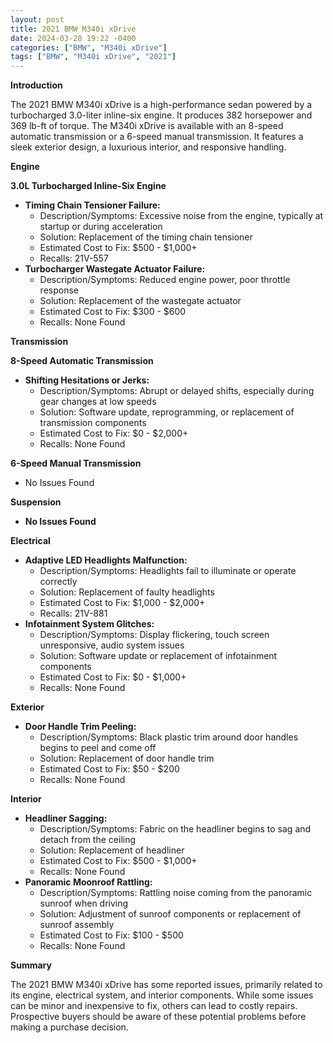 ```yaml
---
layout: post
title: 2021 BMW M340i xDrive
date: 2024-03-28 19:22 -0400
categories: ["BMW", "M340i xDrive"]
tags: ["BMW", "M340i xDrive", "2021"]
---
```

**Introduction**

The 2021 BMW M340i xDrive is a high-performance sedan powered by a turbocharged 3.0-liter inline-six engine. It produces 382 horsepower and 369 lb-ft of torque. The M340i xDrive is available with an 8-speed automatic transmission or a 6-speed manual transmission. It features a sleek exterior design, a luxurious interior, and responsive handling.

**Engine**

**3.0L Turbocharged Inline-Six Engine**

* **Timing Chain Tensioner Failure:**
    * Description/Symptoms: Excessive noise from the engine, typically at startup or during acceleration
    * Solution: Replacement of the timing chain tensioner
    * Estimated Cost to Fix: $500 - $1,000+
    * Recalls: 21V-557
* **Turbocharger Wastegate Actuator Failure:**
    * Description/Symptoms: Reduced engine power, poor throttle response
    * Solution: Replacement of the wastegate actuator
    * Estimated Cost to Fix: $300 - $600
    * Recalls: None Found

**Transmission**

**8-Speed Automatic Transmission**

* **Shifting Hesitations or Jerks:**
    * Description/Symptoms: Abrupt or delayed shifts, especially during gear changes at low speeds
    * Solution: Software update, reprogramming, or replacement of transmission components
    * Estimated Cost to Fix: $0 - $2,000+
    * Recalls: None Found

**6-Speed Manual Transmission**

* No Issues Found

**Suspension**

* **No Issues Found**

**Electrical**

* **Adaptive LED Headlights Malfunction:**
    * Description/Symptoms: Headlights fail to illuminate or operate correctly
    * Solution: Replacement of faulty headlights
    * Estimated Cost to Fix: $1,000 - $2,000+
    * Recalls: 21V-881
* **Infotainment System Glitches:**
    * Description/Symptoms: Display flickering, touch screen unresponsive, audio system issues
    * Solution: Software update or replacement of infotainment components
    * Estimated Cost to Fix: $0 - $1,000+
    * Recalls: None Found

**Exterior**

* **Door Handle Trim Peeling:**
    * Description/Symptoms: Black plastic trim around door handles begins to peel and come off
    * Solution: Replacement of door handle trim
    * Estimated Cost to Fix: $50 - $200
    * Recalls: None Found

**Interior**

* **Headliner Sagging:**
    * Description/Symptoms: Fabric on the headliner begins to sag and detach from the ceiling
    * Solution: Replacement of headliner
    * Estimated Cost to Fix: $500 - $1,000+
    * Recalls: None Found
* **Panoramic Moonroof Rattling:**
    * Description/Symptoms: Rattling noise coming from the panoramic sunroof when driving
    * Solution: Adjustment of sunroof components or replacement of sunroof assembly
    * Estimated Cost to Fix: $100 - $500
    * Recalls: None Found

**Summary**

The 2021 BMW M340i xDrive has some reported issues, primarily related to its engine, electrical system, and interior components. While some issues can be minor and inexpensive to fix, others can lead to costly repairs. Prospective buyers should be aware of these potential problems before making a purchase decision.
